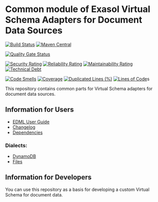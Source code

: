 # Common module of Exasol Virtual Schema Adapters for Document Data Sources

[![Build Status](https://github.com/exasol/virtual-schema-common-document/actions/workflows/ci-build.yml/badge.svg)](https://github.com/exasol/virtual-schema-common-document/actions/workflows/ci-build.yml)
[![Maven Central](https://img.shields.io/maven-central/v/com.exasol/virtual-schema-common-document)](https://search.maven.org/artifact/com.exasol/virtual-schema-common-document)

[![Quality Gate Status](https://sonarcloud.io/api/project_badges/measure?project=com.exasol%3Avirtual-schema-common-document&metric=alert_status)](https://sonarcloud.io/dashboard?id=com.exasol%3Avirtual-schema-common-document)

[![Security Rating](https://sonarcloud.io/api/project_badges/measure?project=com.exasol%3Avirtual-schema-common-document&metric=security_rating)](https://sonarcloud.io/dashboard?id=com.exasol%3Avirtual-schema-common-document)
[![Reliability Rating](https://sonarcloud.io/api/project_badges/measure?project=com.exasol%3Avirtual-schema-common-document&metric=reliability_rating)](https://sonarcloud.io/dashboard?id=com.exasol%3Avirtual-schema-common-document)
[![Maintainability Rating](https://sonarcloud.io/api/project_badges/measure?project=com.exasol%3Avirtual-schema-common-document&metric=sqale_rating)](https://sonarcloud.io/dashboard?id=com.exasol%3Avirtual-schema-common-document)
[![Technical Debt](https://sonarcloud.io/api/project_badges/measure?project=com.exasol%3Avirtual-schema-common-document&metric=sqale_index)](https://sonarcloud.io/dashboard?id=com.exasol%3Avirtual-schema-common-document)

[![Code Smells](https://sonarcloud.io/api/project_badges/measure?project=com.exasol%3Avirtual-schema-common-document&metric=code_smells)](https://sonarcloud.io/dashboard?id=com.exasol%3Avirtual-schema-common-document)
[![Coverage](https://sonarcloud.io/api/project_badges/measure?project=com.exasol%3Avirtual-schema-common-document&metric=coverage)](https://sonarcloud.io/dashboard?id=com.exasol%3Avirtual-schema-common-document)
[![Duplicated Lines (%)](https://sonarcloud.io/api/project_badges/measure?project=com.exasol%3Avirtual-schema-common-document&metric=duplicated_lines_density)](https://sonarcloud.io/dashboard?id=com.exasol%3Avirtual-schema-common-document)
[![Lines of Code](https://sonarcloud.io/api/project_badges/measure?project=com.exasol%3Avirtual-schema-common-document&metric=ncloc)](https://sonarcloud.io/dashboard?id=com.exasol%3Avirtual-schema-common-document)s

This repository contains common parts for Virtual Schema adapters for document data sources.

## Information for Users

* [EDML User Guide](doc/user_guide/edml_user_guide.md)
* [Changelog](doc/changes/changelog.md)
* [Dependencies](dependencies.md)

### Dialects:

* [DynamoDB](https://github.com/exasol/dynamodb-virtual-schema)
* [Files](https://github.com/exasol/virtual-schema-common-document-files)

## Information for Developers

You can use this repository as a basis for developing a custom Virtual Schema for document data.
